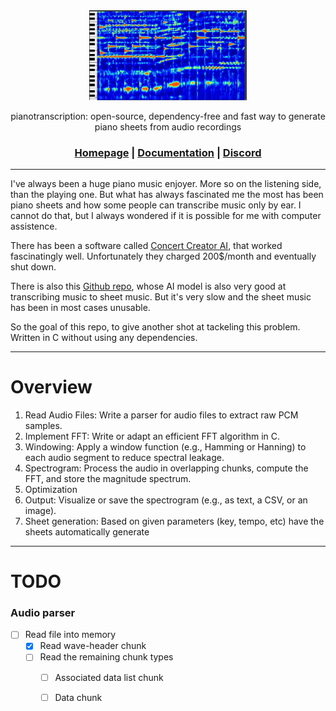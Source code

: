 <div align="center">

<picture>
  <source media="(prefers-color-scheme: light)" srcset="/docs/spectogram">
  <img alt="tiny corp logo" src="docs/spectogram.png" width="50%" height="50%">
</picture>

pianotranscription: open-source, dependency-free and fast way to generate piano sheets from audio recordings

<h3>

[Homepage](https://schmxtz.github.io) | [Documentation](https://github.com/schmxtz/pianotranscription) | [Discord](https://discord.gg/96eYjpAgSE)

</h3>
</div>

---

I've always been a huge piano music enjoyer. More so on the listening side, than the playing one. But what has always fascinated me the most has been piano sheets and how some people can transcribe music only by ear. I cannot do that, but I always wondered if it is possible for me with computer assistence. 

There has been a software called [Concert Creator AI](https://www.concertcreator.ai/), that worked fascinatingly well. Unfortunately they charged 200$/month and eventually shut down.

There is also this [Github repo](https://github.com/bytedance/piano_transcription), whose AI model is also very good at transcribing music to sheet music. But it's very slow and the sheet music has been in most cases unusable.

So the goal of this repo, to give another shot at tackeling this problem. Written in C without using any dependencies.

--- 

<h1> Overview </h1>

1. Read Audio Files: Write a parser for audio files to extract raw PCM samples.
2. Implement FFT: Write or adapt an efficient FFT algorithm in C.
3. Windowing: Apply a window function (e.g., Hamming or Hanning) to each audio segment to reduce spectral leakage.
4. Spectrogram: Process the audio in overlapping chunks, compute the FFT, and store the magnitude spectrum.
5. Optimization
6. Output: Visualize or save the spectrogram (e.g., as text, a CSV, or an image).
7. Sheet generation: Based on given parameters (key, tempo, etc) have the sheets automatically generate

---

# TODO

### Audio parser
- [ ] Read file into memory  
  - [x] Read wave-header chunk
  - [ ] Read the remaining chunk types
    - [ ] Associated data list chunk
    - [ ] Data chunk
 
